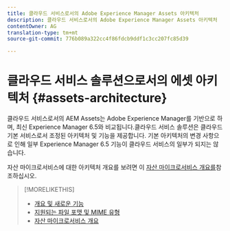 ```yaml
---
title: 클라우드 서비스로서의 Adobe Experience Manager Assets 아키텍처
description: 클라우드 서비스로서의 Adobe Experience Manager Assets 아키텍처
contentOwner: AG
translation-type: tm+mt
source-git-commit: 776b089a322cc4f86fdcb9ddf1c3cc207fc85d39

---
```



# 클라우드 서비스 솔루션으로서의 에셋 아키텍처 {#assets-architecture}

클라우드 서비스로서의 AEM Assets는 Adobe Experience Manager를 기반으로 하며, 최신 Experience Manager 6.5와 비교됩니다.클라우드 서비스 솔루션은 클라우드 기본 서비스로서 조정된 아키텍처 및 기능을 제공합니다. 기본 아키텍처의 변경 사항으로 인해 일부 Experience Manager 6.5 기능이 클라우드 서비스의 일부가 되지는 않습니다.

자산 마이크로서비스에 대한 아키텍처 개요를 보려면 이 [자산 마이크로서비스 개요를](asset-microservices-overview.md#asset-microservices-architecture)참조하십시오.

>[!MORELIKETHIS]
>
>* [개요 및 새로운 기능](/help/assets/overview.md)
>* [지원되는 파일 포맷 및 MIME 유형](file-format-support.md)
>* [자산 마이크로서비스 개요](asset-microservices-overview.md)

